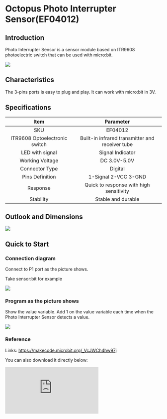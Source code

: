 ﻿# Octopus Photo Interrupter Sensor(EF04012)

## Introduction

 Photo Interrupter Sensor is a sensor module based on ITR9608 photoelectric switch that can be used with micro:bit.

   ![](https://wiki-media-ef.oss-cn-hongkong.aliyuncs.com/i18n/en/docusaurus-plugin-content-docs/current/microbit/sensor/octopus-sensors/sensor/images/xxZhvK9.jpg)

## Characteristics

 The 3-pins ports is easy to plug and play.
 It can work with micro:bit in 3V.

## Specifications


Item | Parameter
:-: | :-:
SKU|EF04012
ITR9608 Optoelectronic switch|Built-in infrared transmitter and receiver tube
LED with signal|Signal Indicator
Working Voltage|DC 3.0V-5.0V
Connector Type|Digital
Pins Definition|1-Signal 2-VCC 3-GND
Response|Quick to response with high sensitivity
Stability|Stable and durable

## Outlook and Dimensions

 ![](https://wiki-media-ef.oss-cn-hongkong.aliyuncs.com/i18n/en/docusaurus-plugin-content-docs/current/microbit/sensor/octopus-sensors/sensor/images/J7MA9tb.jpg)

## Quick to Start

### Connection diagram
 Connect to P1 port as the picture shows.

Take sensor:bit for example

 ![](https://wiki-media-ef.oss-cn-hongkong.aliyuncs.com/i18n/en/docusaurus-plugin-content-docs/current/microbit/sensor/octopus-sensors/sensor/images/bh7oR62.png)

### Program as the picture shows
 Show the value variable.
 Add 1 on the value variable each time when the Photo Interrupter Sensor detects a value.

![](https://wiki-media-ef.oss-cn-hongkong.aliyuncs.com/i18n/en/docusaurus-plugin-content-docs/current/microbit/sensor/octopus-sensors/sensor/images/dii53A7.png)

### Reference

Links: https://makecode.microbit.org/_VcJWCh4hw97j

You can also download it directly below:


<div
    style={{
        position: 'relative',
        paddingBottom: '60%',
        overflow: 'hidden',
    }}
>
    <iframe
        src="https://makecode.microbit.org/_VcJWCh4hw97j"
        frameborder="0"
        sandbox="allow-popups allow-forms allow-scripts allow-same-origin"
        style={{
            position: 'absolute',
            width: '100%',
            height: '100%',
        }}
    />
</div>


### Result
 The on start micro:bit shows number 0, the counting system would add one each time when objects are put on the Optoelectronic switch.

## Relevant Cases


## Technique Files
